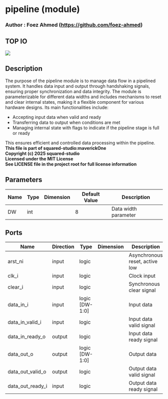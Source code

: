 # pipeline (module)

### Author : Foez Ahmed (https://github.com/foez-ahmed)

## TOP IO
<img src="./pipeline_top.svg">

## Description

The purpose of the pipeline module is to manage data flow in a pipelined system. It handles data
input and output through handshaking signals, ensuring proper synchronization and data integrity.
The module is parameterizable for different data widths and includes mechanisms to reset and clear
internal states, making it a flexible component for various hardware designs. Its main
functionalities include:
- Accepting input data when valid and ready
- Transferring data to output when conditions are met
- Managing internal state with flags to indicate if the pipeline stage is full or ready

This ensures efficient and controlled data processing within the pipeline.
<br>**This file is part of squared-studio:maverickOne**
<br>**Copyright (c) 2025 squared-studio**
<br>**Licensed under the MIT License**
<br>**See LICENSE file in the project root for full license information**

## Parameters
|Name|Type|Dimension|Default Value|Description|
|-|-|-|-|-|
|DW|int||8|Data width parameter|

## Ports
|Name|Direction|Type|Dimension|Description|
|-|-|-|-|-|
|arst_ni|input|logic||Asynchronous reset, active low|
|clk_i|input|logic||Clock input|
|clear_i|input|logic||Synchronous clear signal|
|data_in_i|input|logic [DW-1:0]||Input data|
|data_in_valid_i|input|logic||Input data valid signal|
|data_in_ready_o|output|logic||Input data ready signal|
|data_out_o|output|logic [DW-1:0]||Output data|
|data_out_valid_o|output|logic||Output data valid signal|
|data_out_ready_i|input|logic||Output data ready signal|
